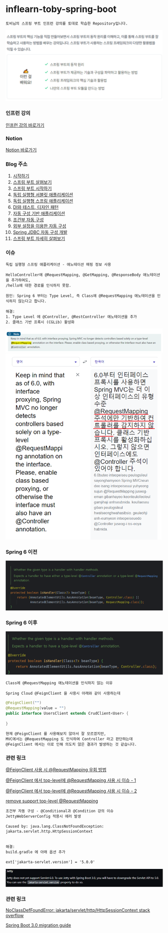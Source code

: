 # inflearn-toby-spring-boot

```
토비님의 스프링 부트 인프런 강의를 토대로 학습한 Repository입니다.
```
![img.png](img.png)

### 인프런 강의
[인프런 강의 바로가기](https://www.inflearn.com/course/%ED%86%A0%EB%B9%84-%EC%8A%A4%ED%94%84%EB%A7%81%EB%B6%80%ED%8A%B8-%EC%9D%B4%ED%95%B4%EC%99%80%EC%9B%90%EB%A6%AC/dashboard)

### Notion
[Notion 바로가기](https://flat-asp-5ca.notion.site/11303e8aa74246a5b9f3d5a41300350e)

### Blog 주소
1. [시작하기](https://soono-991.tistory.com/18)
2. [스프링 부트 살펴보기](https://soono-991.tistory.com/21)
3. [스프링 부트 시작하기](https://soono-991.tistory.com/21)
4. [독립 실행형 서블릿 애플리케이션](https://soono-991.tistory.com/22)
5. [독립 실행형 스프링 애플리케이션](https://soono-991.tistory.com/23)
6. [DI와 테스트, 디자인 패턴](https://soono-991.tistory.com/24)
7. [자동 구성 기반 애플리케이션](https://soono-991.tistory.com/25)
8. [조건부 자동 구성](https://soono-991.tistory.com/26)
9. [외부 설정을 이용한 자동 구성](https://soono-991.tistory.com/27)
10. [Spring JDBC 자동 구성 개발](https://soono-991.tistory.com/28)
11. [스프링 부트 자세히 살펴보기](https://soono-991.tistory.com/29)


### 이슈
```
독립 실행형 스프링 애플리케이션 - 애노테이션 매핑 정보 사용

HelloController에 @RequestMapping, @GetMapping, @ResponseBody 애노테이션을 추가하여도,
/hello에 대한 경로를 인식하지 못함.

원인: Spring 6 부터는 Type Level, 즉 Class에 @RequestMapping 애노테이션을 인식하지 않는다고 합니다.

해결: 
1. Type Level 에 @Controller, @RestController 애노테이션을 추가
2. 클래스 기반 프록시 (CGLib) 활성화
```

![img_1.png](img_1.png)
<img src="img_2.png" alt="drawing" width="500"/>

### Spring 6 이전
![img_3.png](img_3.png)

### Spring 6 이후
![img_4.png](img_4.png)

```
Class에 @RequestMapping 애노테이션을 인식하지 않는 이유

Spring Cloud @FeignClient 을 사용시 아래와 같이 사용하는데
```
```java
@FeignClient("")
@RequestMapping(value = "")
public interface UsersClient extends CrudClient<User> {
    
}
```
```
현재 @FeignClient 를 사용해보지 않아서 잘 모르겠지만,
MVC에서는 @RequestMapping 도 인식하여 Controller 라고 판단하는데
@FeignClient 에서는 이로 인해 의도치 않은 결과가 발생하는 것 같습니다.
```
### 관련 링크
[@FeignClient 사용 시 @RequestMapping 우회 방법](https://stackoverflow.com/questions/71284214/requestmapping-annotation-not-allowed-on-feignclient-interfaces)

[@FeignClient 에서 top-level에 @RequestMapping 사용 시 이슈 - 1](https://github.com/spring-cloud/spring-cloud-netflix/issues/466)

[@FeignClient 에서 top-level에 @RequestMapping 사용 시 이슈 - 2](https://www.google.com/search?q=%EB%B2%88%EC%97%AD%EA%B8%B0&oq=%EB%B2%88%EC%97%AD%EA%B8%B0&aqs=chrome.0.69i59.4483j0j7&sourceid=chrome&ie=UTF-8)

[remove support top-level @RequestMapping](https://github.com/spring-cloud/spring-cloud-openfeign/issues/547)

```
조건부 자동 구성 - @Conditional과 @Condition 강의 이슈
JettyWebServerConfig 적용시 에러 발생

Caused by: java.lang.ClassNotFoundException: jakarta.servlet.http.HttpSessionContext


해결:
build.gradle 에 아래 옵션 추가

ext['jakarta-servlet.version'] = '5.0.0'

```

![img_5.png](img_5.png)

### 관련 링크
[NoClassDefFoundError: jakarta/servlet/http/HttpSessionContext stack overflow](https://stackoverflow.com/questions/74949611/noclassdeffounderror-jakarta-servlet-http-httpsessioncontext-after-upgrade-to-sp)

[Spring Boot 3.0 migration guide](https://github.com/spring-projects/spring-boot/wiki/Spring-Boot-3.0-Migration-Guide#jetty)

